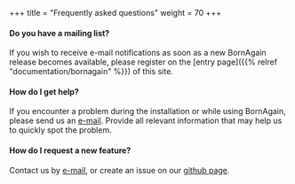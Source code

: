 +++
title = "Frequently asked questions"
weight = 70
+++

#### Do you have a mailing list?

If you wish to receive e-mail notifications as soon as a new BornAgain release becomes available, please register on the [entry page]({{% relref "documentation/bornagain" %}}) of this site.

#### How do I get help?

If you encounter a problem during the installation or while using BornAgain, please send us an [e-mail](mailto:contact@bornagainproject.org). Provide all relevant information that may help us to quickly spot the problem.

#### How do I request a new feature?

Contact us by [e-mail](mailto:contact@bornagainproject.org), or create an issue on our [github page](https://github.com/scgmlz/BornAgain).
